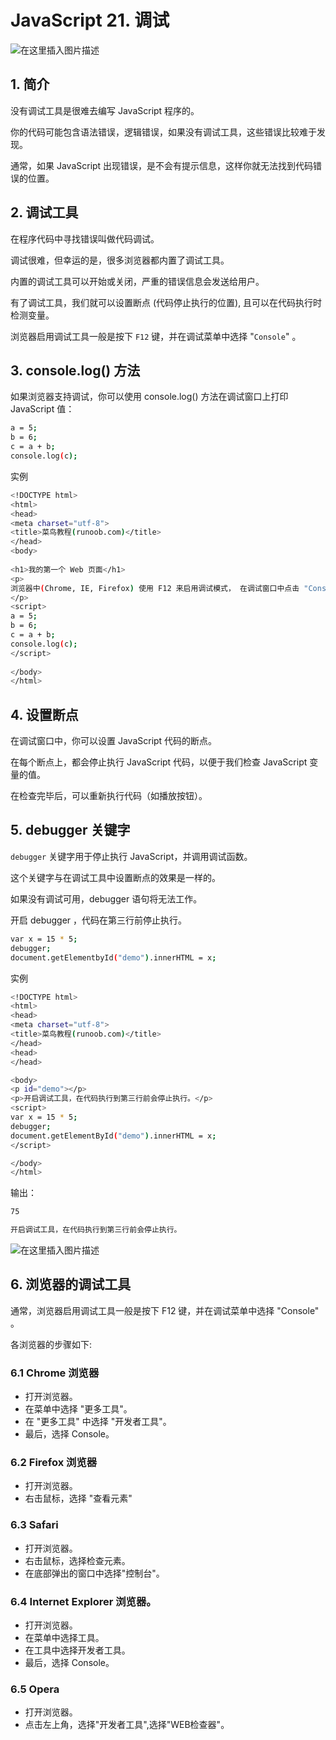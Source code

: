 # JavaScript 21. 调试


![在这里插入图片描述](https://img-blog.csdnimg.cn/dcfd7fe4ddbf48498aa45dca1c9d4e59.png)


##  1. 简介
没有调试工具是很难去编写 JavaScript 程序的。

你的代码可能包含语法错误，逻辑错误，如果没有调试工具，这些错误比较难于发现。

通常，如果 JavaScript 出现错误，是不会有提示信息，这样你就无法找到代码错误的位置。

##   2. 调试工具
在程序代码中寻找错误叫做代码调试。

调试很难，但幸运的是，很多浏览器都内置了调试工具。

内置的调试工具可以开始或关闭，严重的错误信息会发送给用户。

有了调试工具，我们就可以设置断点 (代码停止执行的位置), 且可以在代码执行时检测变量。

浏览器启用调试工具一般是按下 `F12` 键，并在调试菜单中选择 "`Console`" 。

##  3. console.log() 方法
如果浏览器支持调试，你可以使用 console.log() 方法在调试窗口上打印 JavaScript 值：

```bash
a = 5;
b = 6;
c = a + b;
console.log(c);
```
实例

```bash
<!DOCTYPE html>
<html>
<head> 
<meta charset="utf-8"> 
<title>菜鸟教程(runoob.com)</title> 
</head>
<body>
	
<h1>我的第一个 Web 页面</h1>
<p>
浏览器中(Chrome, IE, Firefox) 使用 F12 来启用调试模式， 在调试窗口中点击 "Console" 菜单。
</p>
<script>
a = 5;
b = 6;
c = a + b;
console.log(c);
</script>
	
</body>
</html>
```
##  4. 设置断点
在调试窗口中，你可以设置 JavaScript 代码的断点。

在每个断点上，都会停止执行 JavaScript 代码，以便于我们检查 JavaScript 变量的值。

在检查完毕后，可以重新执行代码（如播放按钮）。

## 5. debugger 关键字
`debugger` 关键字用于停止执行 JavaScript，并调用调试函数。

这个关键字与在调试工具中设置断点的效果是一样的。

如果没有调试可用，debugger 语句将无法工作。

开启 debugger ，代码在第三行前停止执行。

```bash
var x = 15 * 5;
debugger;
document.getElementbyId("demo").innerHTML = x;
```
实例

```bash
<!DOCTYPE html>
<html>
<head>
<meta charset="utf-8">
<title>菜鸟教程(runoob.com)</title>
</head>
<head>
</head>

<body>
<p id="demo"></p>
<p>开启调试工具，在代码执行到第三行前会停止执行。</p>
<script>
var x = 15 * 5;
debugger;
document.getElementById("demo").innerHTML = x;
</script>

</body>
</html>
```
输出：

```bash
75

开启调试工具，在代码执行到第三行前会停止执行。
```
![在这里插入图片描述](https://img-blog.csdnimg.cn/3bf922dca332445790604d76a5b7f2a9.png)
##  6. 浏览器的调试工具
通常，浏览器启用调试工具一般是按下 F12 键，并在调试菜单中选择 "Console" 。

各浏览器的步骤如下:

### 6.1 Chrome 浏览器

 - 打开浏览器。
 - 在菜单中选择 "更多工具"。
 - 在 "更多工具" 中选择 "开发者工具"。
 - 最后，选择 Console。

###  6.2 Firefox 浏览器

 - 打开浏览器。
 - 右击鼠标，选择 "查看元素"

###  6.3 Safari

 - 打开浏览器。
 - 右击鼠标，选择检查元素。
 - 在底部弹出的窗口中选择"控制台"。

###  6.4 Internet Explorer 浏览器。

 - 打开浏览器。
 - 在菜单中选择工具。
 - 在工具中选择开发者工具。
 - 最后，选择 Console。

###  6.5 Opera

 - 打开浏览器。
 - 点击左上角，选择"开发者工具",选择"WEB检查器"。

